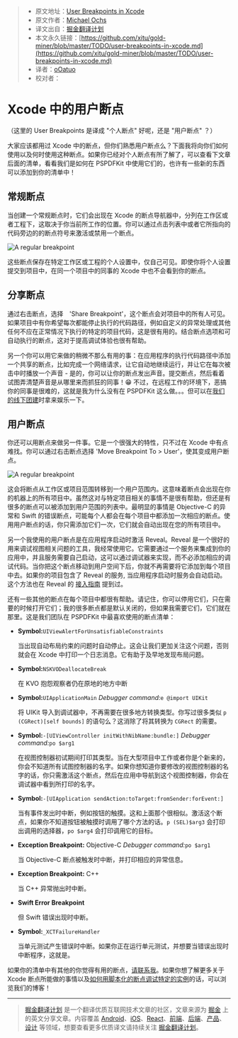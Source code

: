
> * 原文地址：[User Breakpoints in Xcode](https://pspdfkit.com/blog/2017/user-breakpoints-in-xcode/)
> * 原文作者：[Michael Ochs](https://twitter.com/_mochs)
> * 译文出自：[掘金翻译计划](https://github.com/xitu/gold-miner)
> * 本文永久链接：[https://github.com/xitu/gold-miner/blob/master/TODO/user-breakpoints-in-xcode.md](https://github.com/xitu/gold-miner/blob/master/TODO/user-breakpoints-in-xcode.md)
> * 译者：[oOatuo](https://github.com/)
> * 校对者：

# Xcode 中的用户断点

（这里的 User Breakpoints 是译成 "个人断点" 好呢，还是 "用户断点" ？）

大家应该都用过 Xcode 中的断点，但你们熟悉用户断点么？下面我将向你们如何使用以及何时使用这种断点。如果你已经对个人断点有所了解了，可以查看下文章后面的清单，看看我们是如何在 PSPDFKit 中使用它们的，也许有一些新的东西可以添加到你的清单中！

## 常规断点

当创建一个常规断点时，它们会出现在 Xcode 的断点导航器中，分列在工作区或者工程下，这取决于你当前所工作的位置。你可以通过点击列表中或者它所指向的代码旁边的的断点符号来激活或禁用一个断点。

![A regular breakpoint](https://pspdfkit.com/images/blog/2017/user-breakpoints-in-xcode/regular-breakpoint@2x-a201ce1c.png)

这些断点保存在特定工作区或工程的个人设置中，仅自己可见。即使你将个人设置提交到项目中，在同一个项目中的同事的 Xcode 中也不会看到你的断点。

## 分享断点

通过右击断点，选择　'Share Breakpoint'，这个断点会对项目中的所有人可见。如果项目中有你希望每次都能停止执行的代码路径，例如自定义的异常处理或其他任何不应在正常情况下执行的特定的项目代码，这是很有用的。结合断点选项和可自动执行的断点，这对于提高调试体验也很有帮助。

另一个你可以用它来做的稍微不那么有用的事：在应用程序的执行代码路径中添加一个共享的断点，比如完成一个网络请求，让它自动地继续运行，并让它在每次被击中时播放一个声音 - 是的，你可以让你的断点发出声音。提交断点，然后看着试图弄清楚声音是从哪里来而抓狂的同事！😁 不过，在远程工作的环境下，恶搞你的同事是很难的，这就是我为什么没有在 PSPDFKit 这么做。。。但可以在[我们的线下团建](https://pspdfkit.com/blog/2016/the-importance-of-retreats-for-a-remote-company/)时拿来娱乐一下。

## 用户断点

你还可以用断点来做另一件事。它是一个很强大的特性，只不过在 Xcode 中有点难找。你可以通过右击断点选择 'Move Breakpoint To > User'，使其变成用户断点。

![A regular breakpoint](https://pspdfkit.com/images/blog/2017/user-breakpoints-in-xcode/move-to-user@2x-d63238f8.png)

这会将断点从工作区或项目范围转移到一个用户范围内。这意味着断点会出现在你的机器上的所有项目中。虽然这对与特定项目相关的事情不是很有帮助，但还是有很多的断点可以被添加到用户范围的列表中。最明显的事情是 Objective-C 的异常和 Swift 的错误断点，可能每个人都会在每个项目中都添加一次相应的断点。使用用户断点的话，你只需添加它们一次，它们就会自动出现在您的所有项目中。

另一个我使用的用户断点是在应用程序启动时激活 Reveal。Reveal 是一个很好的用来调试视图相关问题的工具，我经常使用它。它需要通过一个服务来集成到你的应用中，并且服务需要自己启动，这可以通过调试器来实现，而不必添加相应的调试代码。当你把这个断点移动到用户空间下后，你就不再需要将它添加到每个项目中去。如果你的项目包含了 Reveal 的服务, 当应用程序启动时服务会自动启动。这个方法也在 Reveal 的 [接入指南](http://support.revealapp.com/kb/getting-started/load-the-reveal-server-via-an-xcode-breakpoint) 提到过。

还有一些其他的断点在每个项目中都很有帮助。请记住，你可以停用它们，只在需要的时候打开它们；我的很多断点都是默认关闭的，但如果我需要它们，它们就在那里。这是我们团队在 PSPDFKit 中最喜欢使用的断点清单：

- **Symbol:**`UIViewAlertForUnsatisfiableConstraints`

    当出现自动布局约束的问题时自动停止。这会让我们更加关注这个问题，否则就会在 Xcode 中打印一个日志消息。它有助于及早地发现布局问题。

- **Symbol:**`NSKVODeallocateBreak`

    在 KVO 抱怨观察者仍在原地的地方中断

- **Symbol:**`UIApplicationMain`
*Debugger command:*`e @import UIKit`

    将 UIKit 导入到调试器中，不再需要在很多地方转换类型。你写过很多类似 `p (CGRect)[self bounds]` 的语句么？这消除了将其转换为 `CGRect` 的需要。

- **Symbol:**`-[UIViewController initWithNibName:bundle:]`
    *Debugger command:*`po $arg1`

    在视图控制器初试期间打印其类型。当在大型项目中工作或者你是个新来的，你会不知道所有试图控制器的名字。如果你想知道你要修改的视图控制器的名字的话，你只需激活这个断点，然后在应用中导航到这个视图控制器，你会在调试器中看到所打印的名字。

- **Symbol:**`-[UIApplication sendAction:toTarget:fromSender:forEvent:]`

    当有事件发出时中断，例如按钮的触摸。这和上面那个很相似。激活这个断点，如果你不知道按钮被触摸时调用了哪个方法的话。`p (SEL)$arg3` 会打印出调用的选择器，`po $arg4` 会打印调用它的目标。

- **Exception Breakpoint:** Objective-C
    *Debugger command:*`po $arg1`

    当 Objective-C 断点被触发时中断，并打印相应的异常信息。

- **Exception Breakpoint:** C++

    当 C++ 异常抛出时中断。

- **Swift Error Breakpoint**

    但 Swift 错误出现时中断。

- **Symbol:**`_XCTFailureHandler`

    当单元测试产生错误时中断。如果你正在运行单元测试，并想要当错误出现时中断程序，这就是。

如果你的清单中有其他的你觉得有用的断点，[请联系我](https://twitter.com/_mochs)。如果你想了解更多关于 Xcode 断点所能做的事情以及[如何用脚本化的断点调试特定的实例](https://pspdfkit.com/blog/2016/scripted-breakpoints/)的话，可以浏览我们的博客！

---

> [掘金翻译计划](https://github.com/xitu/gold-miner) 是一个翻译优质互联网技术文章的社区，文章来源为 [掘金](https://juejin.im) 上的英文分享文章。内容覆盖 [Android](https://github.com/xitu/gold-miner#android)、[iOS](https://github.com/xitu/gold-miner#ios)、[React](https://github.com/xitu/gold-miner#react)、[前端](https://github.com/xitu/gold-miner#前端)、[后端](https://github.com/xitu/gold-miner#后端)、[产品](https://github.com/xitu/gold-miner#产品)、[设计](https://github.com/xitu/gold-miner#设计) 等领域，想要查看更多优质译文请持续关注 [掘金翻译计划](https://github.com/xitu/gold-miner)。
